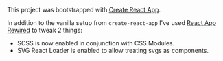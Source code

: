 This project was bootstrapped with [Create React App](https://github.com/facebookincubator/create-react-app).

In addition to the vanilla setup from `create-react-app` I've used [React App Rewired](https://github.com/timarney/react-app-rewired) to tweak 2 things:
- SCSS is now enabled in conjunction with CSS Modules.
- SVG React Loader is enabled to allow treating svgs as components.
